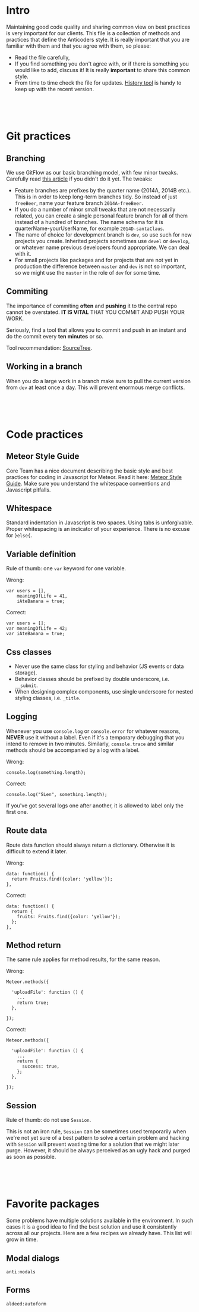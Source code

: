 Intro
=====


Maintaining good code quality and sharing common view on best practices is very important for our clients.
This file is a collection of methods and practices that define the Anticoders style.
It is really important that you are familiar with them and that you agree with them,
so please:

- Read the file carefully,
- If you find something you don't agree with, or if there is something you would like to add, discuss it!
  It is really **important** to share this common style.
- From time to time check the file for updates.
  [History tool](https://github.com/anticoders/readme/commits/master/README.md)
  is handy to keep up with the recent version.




&nbsp;

&nbsp;




Git practices
=============


Branching
---------

We use GitFlow as our basic branching model, with few minor tweaks. Carefully read
[this article](http://nvie.com/posts/a-successful-git-branching-model/) if you didn't do it yet.
The tweaks:

- Feature branches are prefixes by the quarter name (2014A, 2014B etc.). This is in order
  to keep long-term branches tidy. So instead of just `freeBeer`, name your feature branch `2014A-freeBeer`.
- If you do a number of minor small tweaks that are not necessarily related, you can create a single personal
  feature branch for all of them instead of a hundred of branches. The name schema for it is quarterName-yourUserName,
  for example `2014D-santaClaus`.
- The name of choice for development branch is `dev`, so use such for new projects you create.
  Inherited projects sometimes use `devel` or `develop`, or whatever name previous developers found appropriate.
  We can deal with it.
- For small projects like packages and for projects that are not yet in production the difference between `master`
  and `dev` is not so important, so we might use the `master` in the role of `dev` for some time.



Commiting
---------

The importance of commiting **often** and **pushing** it to the central repo cannot be overstated.
**IT IS VITAL** THAT YOU COMMIT AND PUSH YOUR WORK.

Seriously, find a tool that allows you to commit and push in an instant and do the commit every **ten minutes**
or so.

Tool recommendation: [SourceTree](http://sourcetreeapp.com/).


Working in a branch
-------------------

When you do a large work in a branch make sure to pull the current version from `dev` at least once a day.
This will prevent enormous merge conflicts.




&nbsp;

&nbsp;




Code practices
==============


Meteor Style Guide
------------------

Core Team has a nice document describing the basic style and best practices
for coding in Javascript for Meteor. Read it here:
[Meteor Style Guide](https://github.com/meteor/meteor/wiki/Meteor-Style-Guide).
Make sure you understand the whitespace conventions and Javascript pitfalls.


Whitespace
----------

Standard indentation in Javascript is two spaces. Using tabs is unforgivable. Proper whitespacing
is an indicator of your experience. There is no excuse for `}else{`.


Variable definition
-------------------

Rule of thumb: one `var` keyword for one variable.

Wrong:

    var users = [],
        meaningOfLife = 41,
        iAteBanana = true;
        
Correct:

    var users = [];
    var meaningOfLife = 42;
    var iAteBanana = true;
    
  
Css classes
-----------

- Never use the same class for styling and behavior (JS events or data storage).
- Behavior classes should be prefixed by double underscore, i.e. `__submit`.
- When designing complex components, use single underscore for nested styling classes, i.e. `_title`.


Logging
-------

Whenever you use `console.log` or `console.error` for whatever reasons, **NEVER** use it without a label.
Even if it's a temporary debugging that you intend to remove in two minutes.
Similarly, `console.trace` and similar methods should be accompanied by a log with a label.

Wrong:

    console.log(something.length);
    
Correct:

    console.log("SLen", something.length);
    
If you've got several logs one after another, it is allowed to label only the first one.


Route data
----------

Route data function should always return a dictionary. Otherwise it is difficult to extend it later.

Wrong:

    data: function() {
      return Fruits.find({color: 'yellow'});
    },
    
Correct:
 
    data: function() {
      return {
        fruits: Fruits.find({color: 'yellow'});
      };
    },


Method return
-------------

The same rule applies for method results, for the same reason.

Wrong:

    Meteor.methods({
    
      'uploadFile': function () {
        ...
        return true;
      },
    
    });
    
Correct:

    Meteor.methods({
    
      'uploadFile': function () {
        ...
        return {
          success: true,
        };
      },
    
    });
    
    
Session
-------

Rule of thumb: do not use `Session`.

This is not an iron rule, `Session` can be sometimes used temporarily when we're not yet sure of a best pattern
to solve a certain problem and hacking with `Session` will prevent wasting time for a solution that we might
later purge. However, it should be always perceived as an ugly hack and purged as soon as possible.




&nbsp;

&nbsp;




Favorite packages
=================

Some problems have multiple solutions available in the environment.
In such cases it is a good idea to find the best solution and use it consistently across all our projects.
Here are a few recipes we already have. This list will grow in time.


Modal dialogs
-------------

    anti:modals
    
Forms
-----

    aldeed:autoform
 





